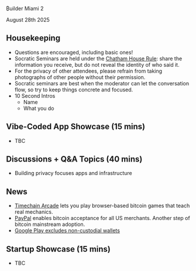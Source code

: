 ₿uilder Miami 2

August 28th 2025

Housekeeping
------------

- Questions are encouraged, including basic ones!
- Socratic Seminars are held under the [Chatham House Rule](https://www.chathamhouse.org/about-us/chatham-house-rule): share the information you receive, but do not reveal the identity of who said it.
- For the privacy of other attendees, please refrain from taking photographs of other people without their permission.
- Socratic seminars are best when the moderator can let the conversation flow, so try to keep things concrete and focused.
- 10 Second Intros
  - Name
  - What you do
 
Vibe-Coded App Showcase (15 mins)
----
- TBC

Discussions + Q&A Topics (40 mins)
----
- Building privacy focuses apps and infrastructure

News
----
- [Timechain Arcade](https://timechainarcade.com) lets you play browser-based bitcoin games that teach real mechanics.
- [PayPal](https://fortune.com/crypto/2025/07/28/paypal-100-cryptocurrencies-accept-merchants-bitcoin-ethereum) enables bitcoin acceptance for all US merchants. Another step of bitcoin mainstream adoption.
- [Google Play excludes non-custodial wallets](https://atlas21.com/google-play-excludes-non-custodial-wallets-from-the-new-crypto-app-rules/)

Startup Showcase (15 mins)     
----
 - TBC

